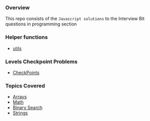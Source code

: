 ### Overview

This repo consists of the <code>Javascript solutions</code> to the Interview Bit questions in programming section

### Helper functions

- <a href='https://github.com/dineshnadimpalli/JS_Solutions_InterviewBit/tree/master/utils'>utils</a>

### Levels Checkpoint Problems

- <a href='https://github.com/dineshnadimpalli/JS_Solutions_InterviewBit/tree/master/CheckPoints'>CheckPoints</a>

### Topics Covered

- <a href='https://github.com/dineshnadimpalli/JS_Solutions_InterviewBit/tree/master/Arrays'>Arrays</a>
- <a href='https://github.com/dineshnadimpalli/JS_Solutions_InterviewBit/tree/master/Math'>Math</a>
- <a href='https://github.com/dineshnadimpalli/JS_Solutions_InterviewBit/tree/master/Binary%20Search'>Binary Search</a>
- <a href='https://github.com/dineshnadimpalli/JS_Solutions_InterviewBit/tree/master/Strings'>Strings</a>
